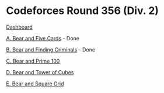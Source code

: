 # Codeforces Round 356 (Div. 2)

[Dashboard](https://codeforces.com/contest/680)

[A. Bear and Five Cards](https://codeforces.com/contest/680/problem/A) - Done

[B. Bear and Finding Criminals](https://codeforces.com/contest/680/problem/B) - Done

[C. Bear and Prime 100](https://codeforces.com/contest/680/problem/C)

[D. Bear and Tower of Cubes](https://codeforces.com/contest/680/problem/D)

[E. Bear and Square Grid](https://codeforces.com/contest/680/problem/E)
